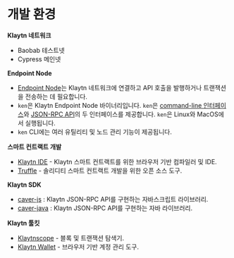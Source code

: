 # 개발 환경

**Klaytn 네트워크**

* Baobab 테스트넷
* Cypress 메인넷

**Endpoint Node**

* [Endpoint Node](../node/endpoint-node/README.md)는 Klaytn 네트워크에 연결하고 API 호출을 발행하거나 트랜잭션을 전송하는 데 필요합니다.
* `ken`은 Klaytn Endpoint Node 바이너리입니다. `ken`은 [command-line 인터페이스](../node/endpoint-node/ken-cli-commands.md)와 [JSON-RPC API](../bapp/json-rpc/README.md)의 두 인터페이스를 제공합니다. `ken`은 Linux와 MacOS에서 실행됩니다.
* `ken` CLI에는 여러 유틸리티 및 노드 관리 기능이 제공됩니다.

**스마트 컨트랙트 개발**

* [Klaytn IDE](https://ide.klaytn.com/) - Klaytn 스마트 컨트랙트를 위한 브라우저 기반 컴파일러 및 IDE.
* [Truffle](https://github.com/trufflesuite/truffle) - 솔리디티 스마트 컨트랙트 개발을 위한 오픈 소스 도구.

**Klaytn SDK**

* [caver-js](../bapp/sdk/caver-js/README.md) : Klaytn JSON-RPC API를 구현하는 자바스크립트 라이브러리.
* [caver-java](../bapp/sdk/caver-java/README.md) : Klaytn JSON-RPC API를 구현하는 자바 라이브러리.

**Klaytn 툴킷**

* [Klaytnscope](https://scope.klaytn.com/) - 블록 및 트랜잭션 탐색기.
* [Klaytn Wallet](https://wallet.klaytn.com/) - 브라우저 기반 계정 관리 도구.



